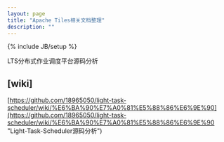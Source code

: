 ```yaml
---
layout: page
title: "Apache Tiles相关文档整理"
description: ""
---
```

{% include JB/setup %}

LTS分布式作业调度平台源码分析

## [wiki]
[https://github.com/18965050/light-task-scheduler/wiki/%E6%BA%90%E7%A0%81%E5%88%86%E6%9E%90](https://github.com/18965050/light-task-scheduler/wiki/%E6%BA%90%E7%A0%81%E5%88%86%E6%9E%90 "Light-Task-Scheduler源码分析")
